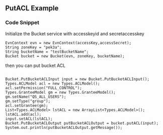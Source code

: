 ## PutACL Example

### Code Snippet

Initialize the Bucket service with accesskeyid and secretaccesskey

```
EvnContext evn = new EvnContext(accessKey,accessSecret);
String zoneKey = "pek3a";
String bucketName = "testBucketName";
Bucket bucket = new Bucket(evn, zoneKey, bucketName);

```

then you can put bucket ACL


```

Bucket.PutBucketACLInput input = new Bucket.PutBucketACLInput();
Types.ACLModel acl = new Types.ACLModel();
acl.setPermission("FULL_CONTROL");
Types.GranteeModel gm = new Types.GranteeModel();
gm.setName("QS_ALL_USERS");
gm.setType("group");
acl.setGrantee(gm);
List<Types.ACLModel> lstACL = new ArrayList<Types.ACLModel>();
lstACL.add(acl);
input.setACL(lstACL);
Bucket.PutBucketACLOutput putBucketACLOutput = bucket.putACL(input);
System.out.println(putBucketACLOutput.getMessage());


```